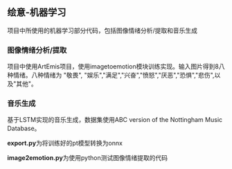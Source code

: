 ## 绘意-机器学习

项目中所使用的机器学习部分代码，包括图像情绪分析/提取和音乐生成



### 图像情绪分析/提取

项目中使用ArtEmis项目，使用imagetoemotion模块训练实现。输入图片得到8八种情绪。八种情绪为 "敬畏", "娱乐","满足","兴奋","愤怒","厌恶","恐惧","悲伤",以及"其他"。



### 音乐生成

基于LSTM实现的音乐生成，数据集使用ABC version of the Nottingham Music Database。



**export.py**为将训练好的pt模型转换为onnx

**image2emotion.py**为使用python测试图像情绪提取的代码